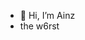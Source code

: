 - 👋 Hi, I’m Ainz
- the w6rst

<!---
Ainzyy/Ainzyy is a ✨ special ✨ repository because its `README.md` (this file) appears on your GitHub profile.
You can click the Preview link to take a look at your changes.
--->
